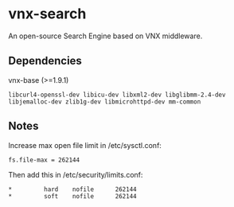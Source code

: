 # vnx-search
An open-source Search Engine based on VNX middleware.

## Dependencies
vnx-base (>=1.9.1)

`libcurl4-openssl-dev libicu-dev libxml2-dev libglibmm-2.4-dev libjemalloc-dev zlib1g-dev libmicrohttpd-dev mm-common`

## Notes
Increase max open file limit in /etc/sysctl.conf:
```
fs.file-max = 262144
```

Then add this in /etc/security/limits.conf:
```
*         hard    nofile      262144
*         soft    nofile      262144
```
